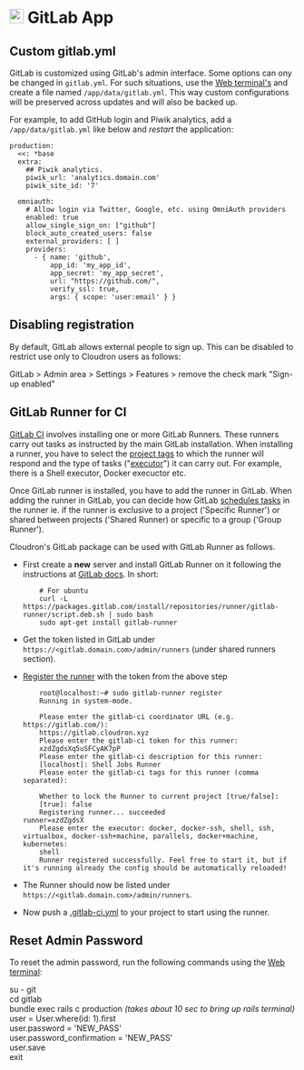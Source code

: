 # <img src="/documentation/img/gitlab-logo.png" width="25px"> GitLab App

## Custom gitlab.yml

GitLab is customized using GitLab's admin interface. Some options can ony be
changed in `gitlab.yml`. For such situations, use the [Web terminal's](/documentation/apps#web-terminal)
and create a file named `/app/data/gitlab.yml`. This way custom configurations
will be preserved across updates and will also be backed up.

For example, to add GitHub login and Piwik analytics, add a `/app/data/gitlab.yml` like below
and _restart_ the application:

```
production:
  <<: *base
  extra:
    ## Piwik analytics.
    piwik_url: 'analytics.domain.com'
    piwik_site_id: '7'

  omniauth:
    # Allow login via Twitter, Google, etc. using OmniAuth providers
    enabled: true
    allow_single_sign_on: ["github"]
    block_auto_created_users: false
    external_providers: [ ]
    providers:
      - { name: 'github',
          app_id: 'my_app_id',
          app_secret: 'my_app_secret',
          url: "https://github.com/",
          verify_ssl: true,
          args: { scope: 'user:email' } }

```

## Disabling registration

By default, GitLab allows external people to sign up. This can be disabled to
restrict use only to Cloudron users as follows:

GitLab > Admin area > Settings > Features > remove the check mark "Sign-up enabled"

## GitLab Runner for CI

[GitLab CI](https://docs.gitlab.com/ce/ci/README.html) involves installing one or more GitLab Runners.
These runners carry out tasks as instructed by the main GitLab installation. When installing a runner,
you have to select the [project tags](https://docs.gitlab.com/ce/ci/runners/#using-tags) to
which the runner will respond and the type of tasks ("[executor](https://docs.gitlab.com/runner/executors/README.html)")
it can carry out. For example, there is a Shell executor, Docker execuctor etc.

Once GitLab runner is installed, you have to add the runner in GitLab. When adding the
runner in GitLab, you can decide how GitLab [schedules tasks](https://docs.gitlab.com/ce/ci/runners/)
in the runner ie. if the runner is exclusive to a project ('Specific Runner') or shared between
projects ('Shared Runner) or specific to a group ('Group Runner').

Cloudron's GitLab package can be used with GitLab Runner as follows.

* First create a **new** server and install GitLab Runner on it following the instructions
  at [GitLab docs](https://docs.gitlab.com/runner/install/linux-repository.html). In short:

    ```
        # For ubuntu
        curl -L https://packages.gitlab.com/install/repositories/runner/gitlab-runner/script.deb.sh | sudo bash
        sudo apt-get install gitlab-runner
    ```

* Get the token listed in GitLab under `https://<gitlab.domain.com>/admin/runners` (under shared runners section).

* [Register the runner](https://docs.gitlab.com/runner/register/index.html) with the token from the above step

    ```
        root@localhost:~# sudo gitlab-runner register
        Running in system-mode.                            
                                                           
        Please enter the gitlab-ci coordinator URL (e.g. https://gitlab.com/):
        https://gitlab.cloudron.xyz
        Please enter the gitlab-ci token for this runner:
        xzdZgdsXq5uSFCyAK7pP
        Please enter the gitlab-ci description for this runner:
        [localhost]: Shell Jobs Runner
        Please enter the gitlab-ci tags for this runner (comma separated):

        Whether to lock the Runner to current project [true/false]:
        [true]: false
        Registering runner... succeeded                     runner=xzdZgdsX
        Please enter the executor: docker, docker-ssh, shell, ssh, virtualbox, docker-ssh+machine, parallels, docker+machine, kubernetes:
        shell
        Runner registered successfully. Feel free to start it, but if it's running already the config should be automatically reloaded! 

    ```

* The Runner should now be listed under `https://<gitlab.domain.com>/admin/runners`.

* Now push a [.gitlab-ci.yml](https://docs.gitlab.com/ce/ci/yaml/README.html) to your project to
  start using the runner.


## Reset Admin Password  

 To reset the admin password, run the following commands using the [Web terminal](/documentation/apps#web-terminal):
  
su - git  
cd gitlab  
bundle exec rails c production *(takes about 10 sec to bring up rails terminal)*  
user = User.where(id: 1).first  
user.password = 'NEW_PASS'  
user.password_confirmation = 'NEW_PASS'  
user.save  
exit  

